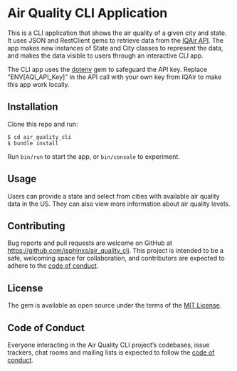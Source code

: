 # Air Quality CLI Application

This is a CLI application that shows the air quality of a given city and state. It uses JSON and RestClient gems to retrieve data from the [IQAir API](https://www.iqair.com/air-pollution-data-api). The app makes new instances of State and City classes to represent the data, and makes the data visible to users through an interactive CLI app.

The CLI app uses the [dotenv](https://github.com/bkeepers/dotenv) gem to safeguard the API key. Replace "ENV[AQI_API_Key]" in the API call with your own key from IQAir to make this app work locally.

## Installation

Clone this repo and run:

    $ cd air_quality_cli
    $ bundle install

Run `bin/run` to start the app, or `bin/console` to experiment.

## Usage

Users can provide a state and select from cities with available air quality data in the US. They can also view more information about air quality levels.

## Contributing

Bug reports and pull requests are welcome on GitHub at https://github.com/isphinxs/air_quality_cli. This project is intended to be a safe, welcoming space for collaboration, and contributors are expected to adhere to the [code of conduct](https://github.com/isphinxs/air_quality_cli/blob/main/CODE_OF_CONDUCT.md).

## License

The gem is available as open source under the terms of the [MIT License](https://opensource.org/licenses/MIT).

## Code of Conduct

Everyone interacting in the Air Quality CLI project’s codebases, issue trackers, chat rooms and mailing lists is expected to follow the [code of conduct](https://github.com/isphinxs/air_quality_cli/blob/main/CODE_OF_CONDUCT.md).
